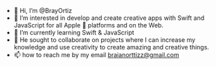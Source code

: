 - 👋 Hi, I’m @BrayOrtiz
- 👀 I’m interested in develop and create creative apps with Swift and JavaScript for all Apple 🍎 platforms and on the Web.
- 🌱 I’m currently learning Swift & JavaScript
- 💞️ He sought to collaborate on projects where I can increase my knowledge and use creativity to create amazing and creative things.
- 📫 how to reach me by my email braianorttizz@gmail.com

<!---
BrayOrtiz/BrayOrtiz is a ✨ special ✨ repository because its `It´sMe.md` (this file) appears on your GitHub profile.
You can click the Preview link to take a look at your changes.
--->
